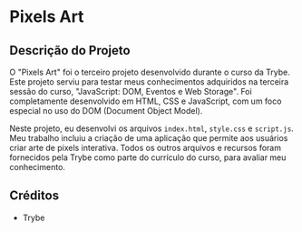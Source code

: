 # Pixels Art

## Descrição do Projeto

O "Pixels Art" foi o terceiro projeto desenvolvido durante o curso da Trybe. Este projeto serviu para testar meus conhecimentos adquiridos na terceira sessão do curso, "JavaScript: DOM, Eventos e Web Storage". Foi completamente desenvolvido em HTML, CSS e JavaScript, com um foco especial no uso do DOM (Document Object Model).

Neste projeto, eu desenvolvi os arquivos `index.html`, `style.css` e `script.js`. Meu trabalho incluiu a criação de uma aplicação que permite aos usuários criar arte de pixels interativa. Todos os outros arquivos e recursos foram fornecidos pela Trybe como parte do currículo do curso, para avaliar meu conhecimento.

## Créditos

- Trybe
